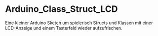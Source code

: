 # Arduino_Class_Struct_LCD
Eine kleiner Arduino Sketch um spielerisch Structs und Klassen mit einer LCD-Anzeige und einem Tasterfeld wieder aufzufrischen.
